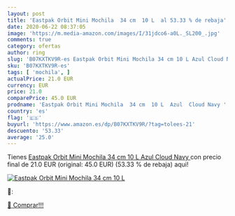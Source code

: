 ```yaml
---
layout: post
title: 'Eastpak Orbit Mini Mochila  34 cm  10 L  al 53.33 % de rebaja'
date: 2020-06-22 08:37:05
image: 'https://m.media-amazon.com/images/I/31jdco6-a0L._SL200_.jpg'
comments: true
category: ofertas
author: ring
slug: 'B07KXTKV9R-es Eastpak Orbit Mini Mochila 34 cm 10 L Azul Cloud Navy'
sku: 'B07KXTKV9R-es'
tags: [ 'mochila', ]
actualPrice: 21.0 EUR
currency: EUR
price: 21.0
comparePrice: 45.0 EUR
prodname: 'Eastpak Orbit Mini Mochila  34 cm  10 L  Azul  Cloud Navy '
country: 'es'
flag: '🇪🇸'
buyurl: 'https://www.amazon.es/dp/B07KXTKV9R/?tag=tolees-21'
descuento: '53.33'
average: '25.0'
---
```


Tienes [Eastpak Orbit Mini Mochila  34 cm  10 L  Azul  Cloud Navy ](https://www.amazon.es/dp/B07KXTKV9R/?tag=tolees-21) con precio final de  21.0 EUR (original: 45.0 EUR) (53.33 %  de rebaja) aqui!

[![Eastpak Orbit Mini Mochila  34 cm  10 L ](https://m.media-amazon.com/images/I/31jdco6-a0L._SL200_.jpg)](https://www.amazon.es/dp/B07KXTKV9R/?tag=tolees-21)

🔎:


[🛒 Comprar!!!](https://www.amazon.es/dp/B07KXTKV9R/?tag=tolees-21)
